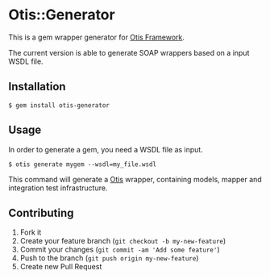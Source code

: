 # Otis::Generator

This is a gem wrapper generator for [Otis Framework](https://github.com/tbueno/otis).

The current version is able to generate SOAP wrappers based on a input WSDL file.

## Installation

    $ gem install otis-generator

## Usage

In order to generate a gem, you need a WSDL file as input. 

    $ otis generate mygem --wsdl=my_file.wsdl

This command will generate a [Otis](https://github.com/tbueno/otis) wrapper, containing models, mapper and integration test infrastructure.


## Contributing

1. Fork it
2. Create your feature branch (`git checkout -b my-new-feature`)
3. Commit your changes (`git commit -am 'Add some feature'`)
4. Push to the branch (`git push origin my-new-feature`)
5. Create new Pull Request
